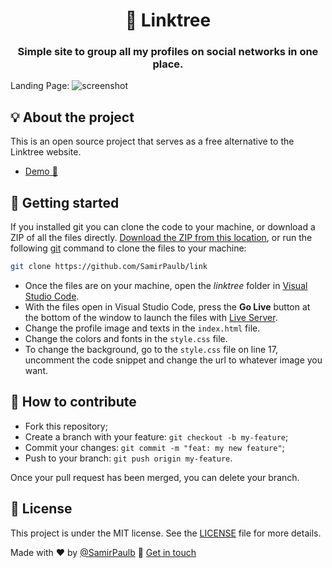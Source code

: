 <h1 align="center">🌲 Linktree</h1>
<h3 align="center">Simple site to group all my profiles on social networks in one place.</h3>




Landing Page:
![screenshot](https://raw.githubusercontent.com/SamirPaulb/link/main/Samir-Paul-All-Links.png)



## 💡 About the project

This is an open source project that serves as a free alternative to the Linktree website.
- [Demo 🚀 ](https://samirpaulb.github.io/link/)

## 🚀 Getting started

If you installed git you can clone the code to your machine, or download a ZIP of all the files directly.
[Download the ZIP from this location](https://github.com/SamirPaulb/link/archive/refs/heads/main.zip), or run the following [git](https://git-scm.com/downloads) command to clone the files to your machine:
```bash
git clone https://github.com/SamirPaulb/link
```
- Once the files are on your machine, open the _linktree_ folder in [Visual Studio Code](https://code.visualstudio.com/).
- With the files open in Visual Studio Code, press the **Go Live** button at the bottom of the window to launch the files with [Live Server](https://marketplace.visualstudio.com/items?itemName=ritwickdey.LiveServer).
- Change the profile image and texts in the `index.html` file.
- Change the colors and fonts in the `style.css` file.
- To change the background, go to the `style.css` file on line 17, uncomment the code snippet and change the url to whatever image you want.

## 🤔 How to contribute

- Fork this repository;
- Create a branch with your feature: `git checkout -b my-feature`;
- Commit your changes: `git commit -m "feat: my new feature"`;
- Push to your branch: `git push origin my-feature`.

Once your pull request has been merged, you can delete your branch.

## 📝 License

This project is under the MIT license. See the [LICENSE](LICENSE.md) file for more details.



Made with ❤️ by [@SamirPaulb](https://github.com/SamirPaulb) :wave: [Get in touch](https://www.linkedin.com/in/SamirPaul)
